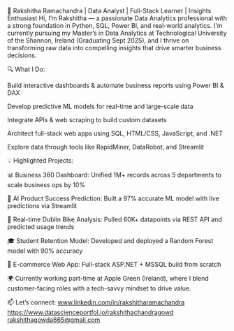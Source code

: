 🚀 Rakshitha Ramachandra | Data Analyst | Full-Stack Learner | Insights Enthusiast
Hi, I’m Rakshitha — a passionate Data Analytics professional with a strong foundation in Python, SQL, Power BI, and real-world analytics. I'm currently pursuing my Master’s in Data Analytics at Technological University of the Shannon, Ireland (Graduating Sept 2025), and I thrive on transforming raw data into compelling insights that drive smarter business decisions.

🔍 What I Do:

Build interactive dashboards & automate business reports using Power BI & DAX

Develop predictive ML models for real-time and large-scale data

Integrate APIs & web scraping to build custom datasets

Architect full-stack web apps using SQL, HTML/CSS, JavaScript, and .NET

Explore data through tools like RapidMiner, DataRobot, and Streamlit

💡 Highlighted Projects:

📊 Business 360 Dashboard: Unified 1M+ records across 5 departments to scale business ops by 10%

🤖 AI Product Success Prediction: Built a 97% accurate ML model with live predictions via Streamlit

🚴 Real-time Dublin Bike Analysis: Pulled 60K+ datapoints via REST API and predicted usage trends

🎓 Student Retention Model: Developed and deployed a Random Forest model with 90% accuracy

🛒 E-commerce Web App: Full-stack ASP.NET + MSSQL build from scratch

🌍 Currently working part-time at Apple Green (Ireland), where I blend customer-facing roles with a tech-savvy mindset to drive value.

📫 Let’s connect:
www.linkedin.com/in/rakshitharamachandra 
https://www.datascienceportfol.io/rakshithachandragowd
rakshithagowda665@gmail.com
